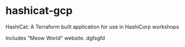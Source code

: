 # hashicat-gcp
HashiCat: A Terraform built application for use in HashiCorp workshops

Includes "Meow World" website.
dgfsgfd